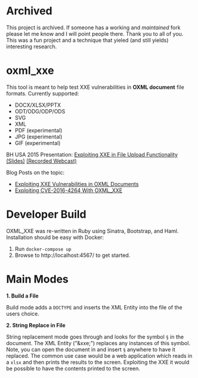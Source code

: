 # Archived

This project is archived. If someone has a working and _maintained_ fork please let me know and I will point people there. Thank you to all of you. This was a fun project and a technique that yieled (and still yields) interesting research.

# oxml_xxe
This tool is meant to help test XXE vulnerabilities in **OXML document** file formats. Currently supported:

- DOCX/XLSX/PPTX
- ODT/ODG/ODP/ODS
- SVG
- XML
- PDF (experimental)
- JPG (experimental)
- GIF (experimental)

BH USA 2015 Presentation: [Exploiting XXE in File Upload Functionality (Slides)](http://oxmlxxe.github.io/reveal.js/slides.html#/) [(Recorded Webcast)](https://www.blackhat.com/html/webcast/11192015-exploiting-xml-entity-vulnerabilities-in-file-parsing-functionality.html)

Blog Posts on the topic:

- [Exploiting XXE Vulnerabilities in OXML Documents](http://www.silentrobots.com/blog/2015/03/04/oxml_xxe/)
- [Exploiting CVE-2016-4264 With OXML_XXE](https://www.silentrobots.com/blog/2016/10/02/exploiting-cve-2016-4264-with-oxml-xxe/)

# Developer Build

OXML_XXE was re-written in Ruby using Sinatra, Bootstrap, and Haml. Installation should be easy with Docker:

1. Run `docker-compose up`
2. Browse to http://localhost:4567/ to get started.

# Main Modes

**1. Build a File**

Build mode adds a `DOCTYPE` and inserts the XML Entity into the file of the users choice.

**2. String Replace in File**

String replacement mode goes through and looks for the symbol `§` in the document. The XML Entity ("&xxe;") replaces any instances of this symbol. Note, you can open the document in and insert `§` anywhere to have it replaced. The common use case would be a web application which reads in a `xlsx` and then prints the results to the screen. Exploiting the XXE it would be possible to have the contents printed to the screen.
